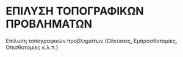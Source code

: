 # ΕΠΙΛΥΣΗ ΤΟΠΟΓΡΑΦΙΚΩΝ ΠΡΟΒΛΗΜΑΤΩΝ 
Επίλυση τοπογραφικών προβλημάτων (Οδεύσεις, Εμπροσθοτομίες, Οπισθοτομίες κ.λ.π.)
